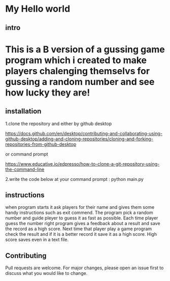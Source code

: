 # My Hello world

## intro
# This is a B version of a gussing game program which i created to make players chalenging themselvs for gussing a random number and see how lucky they are!
## installation
1.clone the repository and either by github desktop 

https://docs.github.com/en/desktop/contributing-and-collaborating-using-github-desktop/adding-and-cloning-repositories/cloning-and-forking-repositories-from-github-desktop 

or command prompt 

https://www.educative.io/edpresso/how-to-clone-a-git-repository-using-the-command-line

2.write the code below at your command prompt : python main.py

## instructions
when program starts it ask players for their name and gives them some handy instructions such as exit commend.
The program pick a random number and guide pleyer to guess it as fast as possible.
Each time player guess the number right program gives a feedback about a result and save the record as a high score.
Next time that player play a game program check the result and if it is a better record it save it as a high score. High score saves even in a text file. 

## Contributing
Pull requests are welcome. For major changes, please open an issue first to discuss what you would like to change.
